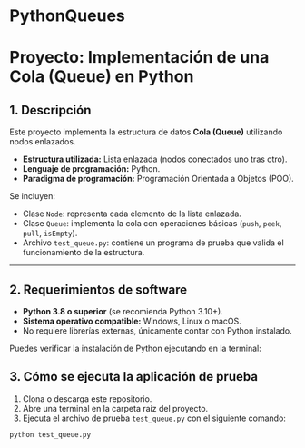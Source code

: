 # PythonQueues
# Proyecto: Implementación de una Cola (Queue) en Python

## 1. Descripción
Este proyecto implementa la estructura de datos **Cola (Queue)** utilizando nodos enlazados.  

- **Estructura utilizada:** Lista enlazada (nodos conectados uno tras otro).  
- **Lenguaje de programación:** Python.  
- **Paradigma de programación:** Programación Orientada a Objetos (POO).  

Se incluyen:
- Clase `Node`: representa cada elemento de la lista enlazada.  
- Clase `Queue`: implementa la cola con operaciones básicas (`push`, `peek`, `pull`, `isEmpty`).  
- Archivo `test_queue.py`: contiene un programa de prueba que valida el funcionamiento de la estructura.  

---

## 2. Requerimientos de software
- **Python 3.8 o superior** (se recomienda Python 3.10+).  
- **Sistema operativo compatible:** Windows, Linux o macOS.  
- No requiere librerías externas, únicamente contar con Python instalado.  

Puedes verificar la instalación de Python ejecutando en la terminal:

## 3. Cómo se ejecuta la aplicación de prueba
1. Clona o descarga este repositorio.  
2. Abre una terminal en la carpeta raíz del proyecto.  
3. Ejecuta el archivo de prueba `test_queue.py` con el siguiente comando:

```bash
python test_queue.py

